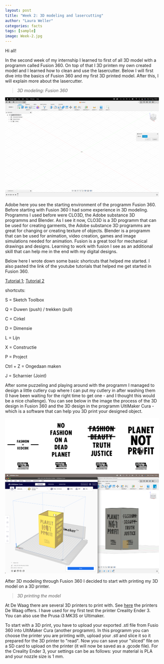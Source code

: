 ```yaml
---
layout: post
title: "Week 2: 3D modeling and lasercutting"
author: "Laura Weller"
categories: facts
tags: [sample]
image: Week-2.jpg
---
```


Hi all! 

In the second week of my internship I learned to first of all 3D model with a programm called Fusion 360. On top of that I 3D printen my own created model and I learned how to clean and use the lasercutter. Below I will first dive into the basics of Fusion 360 and my first 3D printed model. After this, I will explain more about the lasercutter.



> *3D modeling: Fusion 360*

<img src="./assets/img/week-2b.png" alt="week-2b">

Adobe here you see the starting environment of the programm Fusion 360. Before starting with Fusion 360 I had some experience in 3D modeling. Programms I used before were CLO3D, the Adobe substance 3D programms and Blender. As I see it now, CLO3D is a 3D programm that can be used for creating garments, the Adobe substance 3D programms are great for changing or creating texture of objects. Blender is a programm that can be used for animation, video creation, games and image simulations needed for animation. Fusion is a great tool for mechanical drawings and designs. Learning to work with fusion I see as an additional skill that can help me in the end with my digital designs. 

Below here I wrote down some basic shortcuts that helped me started. I also pasted the link of the youtube tutorials that helped me get started in Fusion 360. 

[Tutorial 1](https://www.youtube.com/watch?v=A5bc9c3S12g&ab_channel=LarsChristensen); 
[Tutorial 2](https://www.youtube.com/watch?v=DETMYzpWTEw)

shortcuts:

S = Sketch Toolbox

Q = Duwen (push) / trekken (pull)

C = Cirkel

D = Dimensie

L = Lijn

X = Constructie

P = Project

Ctrl + Z = Ongedaan maken

J = Scharnier (Joint)

After some puzzeling and playing around with the programm I managed to design a little cutlery cup where I can put my cutlery in after washing them (I have been waiting for the right time to get one - and I thought this would be a nice challenge). You can see below in the image the process of the 3D design in Fusion 360 and the 3D design in the programm UltiMaker Cura - which is a software that can help you 3D print your designed object. 

<img src="./assets/img/Week-2d.png" alt="Week-2d">
<img src="./assets/img/Week-2c.png" alt="Week-2c">

After 3D modeling through Fusion 360 I decided to start with printing my 3D model on a 3D printer.

> *3D printing the model*

At De Waag there are several 3D printers to print with. See [here](http://make.waaglabs.nl/fablab/docs/machines/3D%20printers/) the printers De Waag offers. I have used for my first test the printer Creality Ender 3. You can also use the Prusa i3 MK3S or Ultimaker. 

To start with a 3D print, you have to upload your exported .stl file from Fusio 360 into UltiMaker Cura (another programm). In this programm you can choose the printer you are printing with, upload your .stl and slice it so it prepared for the 3D printer to "read". Now you can save your "sliced" file on a SD card to upload on the printer (it will now be saved as a .gcode file). For the Creality Ender 3, your settings can be as follows: your material is PLA and your nozzle size is 1 mm. 
